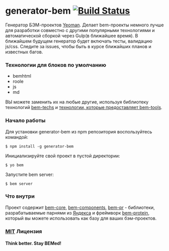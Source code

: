 # generator-bem [![Build Status](https://secure.travis-ci.org/verybigman/generator-bem.png?branch=master)](https://travis-ci.org/verybigman/generator-bem)

Генератор БЭМ-проектов [Yeoman](http://yeoman.io). Делает bem-проекты немного лучше
для разработки совместно с другими популярными технологиями и автоматической сборкой через Gulp(в ближайшее время).
В ближайшем будущем генератор будет включать тесты, валидацию js/css. Следите за issues, чтобы быть в курсе
ближайших планов и известных багов.

### Технологии для блоков по умолчанию

- bemhtml
- roole
- js
- md

ВЫ можете заменить их на любые другие, используя библиотеку технологий [bem-techs](https://github.com/verybigman/bem-techs)
и [технологии, которые предоставляет bem-tools](https://github.com/bem/bem-tools/tree/support/0.7.x/lib/techs/v2).

### Начало работы

Для установки generator-bem из npm репозитория воспользуйтесь командой:

```
$ npm install -g generator-bem
```

Инициализируйте свой проект в пустой директории:

```
$ yo bem
```

Запустите bem server:

```
$ bem server
```

### Что внутри

Проект содержит [bem-core](https://github.com/bem/bem-core), [bem-components](https://github.com/bem/bem-components),
[bem-pr](https://github.com/bem/bem-pr) - библиотеки, разрабатываемые парнями из [Яндекса](http://yandex.ru) и фреймворк
[bem-protein](https://github.com/verybigman/bem-protein), который вы можете использовать как базу для ваших бэм-проектов.

### [MIT](http://en.wikipedia.org/wiki/MIT_License) Лицензия

#### Think better. Stay BEMed!
